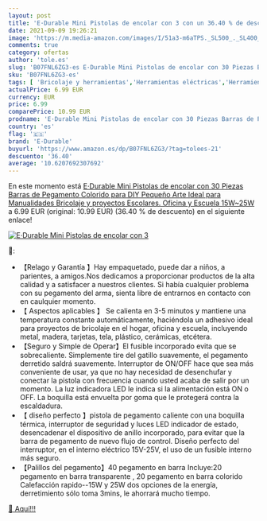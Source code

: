```yaml
---
layout: post
title: 'E·Durable Mini Pistolas de encolar con 3 con un 36.40 % de descuento'
date: 2021-09-09 19:26:21
image: 'https://m.media-amazon.com/images/I/51a3-m6aTPS._SL500_._SL400_.jpg'
comments: true
category: ofertas
author: 'tole.es'
slug: 'B07FNL6ZG3-es E·Durable Mini Pistolas de encolar con 30 Piezas Barras de...'
sku: 'B07FNL6ZG3-es'
tags: [ 'Bricolaje y herramientas','Herramientas eléctricas','Herramientas manuales y eléctricas','Pistolas de encolar','barras','de','e·durable','pegamento', ]
actualPrice: 6.99 EUR
currency: EUR
price: 6.99
comparePrice: 10.99 EUR
prodname: 'E·Durable Mini Pistolas de encolar con 30 Piezas Barras de Pegamento Colorido para DIY Pequeño Arte  Ideal para Manualidades Bricolaje y proyectos Escolares. Oficina y Escuela   15W~25W '
country: 'es'
flag: '🇪🇸'
brand: 'E·Durable'
buyurl: 'https://www.amazon.es/dp/B07FNL6ZG3/?tag=tolees-21'
descuento: '36.40'
average: '10.6207692307692'
---
```


En este momento está [E·Durable Mini Pistolas de encolar con 30 Piezas Barras de Pegamento Colorido para DIY Pequeño Arte  Ideal para Manualidades Bricolaje y proyectos Escolares. Oficina y Escuela   15W~25W ](https://www.amazon.es/dp/B07FNL6ZG3/?tag=tolees-21) a 6.99 EUR (original: 10.99 EUR) (36.40 %  de descuento) en el siguiente enlace!

[![E·Durable Mini Pistolas de encolar con 3](https://m.media-amazon.com/images/I/51a3-m6aTPS._SL500_._SL400_.jpg)](https://www.amazon.es/dp/B07FNL6ZG3/?tag=tolees-21)

🔎:

- 【Relago y Garantía 】Hay empaquetado, puede dar a niños, a parientes, a amigos.Nos dedicamos a proporcionar productos de la alta calidad y a satisfacer a nuestros clientes. Si había cualquier problema con su pegamento del arma, sienta libre de entrarnos en contacto con en caulquier momento.
- 【 Aspectos aplicables 】 Se calienta en 3-5 minutos y mantiene una temperatura constante automáticamente, haciéndola un adhesivo ideal para proyectos de bricolaje en el hogar, oficina y escuela, incluyendo metal, madera, tarjetas, tela, plástico, cerámicas, etcétera.
- 【Seguro y Simple de Operar】El fusible incorporado evita que se sobrecaliente. Simplemente tire del gatillo suavemente, el pegamento derretido saldrá suavemente. Interruptor de ON/OFF hace que sea más conveniente de usar, ya que no hay necesidad de desenchufar y conectar la pistola con frecuencia cuando usted acaba de salir por un momento. La luz indicadora LED le indica si la alimentación está ON o OFF. La boquilla está envuelta por goma que le protegerá contra la escaldadura.
- 【 diseño perfecto 】pistola de pegamento caliente con una boquilla térmica, interruptor de seguridad y luces LED indicador de estado, desencadenar el dispositivo de anillo incorporado, para evitar que la barra de pegamento de nuevo flujo de control. Diseño perfecto del interruptor, en el interno eléctrico 15V-25V, el uso de un fusible interno más seguro.
- 【Palillos del pegamento】40 pegamento en barra Incluye:20 pegamento en barra transparente , 20 pegamento en barra colorido Calefacción rapido--15W y 25W dos opciones de la energía, derretimiento sólo toma 3mins, le ahorrará mucho tiempo.

[🛒 Aquí!!!](https://www.amazon.es/dp/B07FNL6ZG3/?tag=tolees-21)
